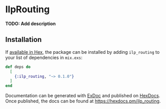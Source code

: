 # IlpRouting

**TODO: Add description**

## Installation

If [available in Hex](https://hex.pm/docs/publish), the package can be installed
by adding `ilp_routing` to your list of dependencies in `mix.exs`:

```elixir
def deps do
  [
    {:ilp_routing, "~> 0.1.0"}
  ]
end
```

Documentation can be generated with [ExDoc](https://github.com/elixir-lang/ex_doc)
and published on [HexDocs](https://hexdocs.pm). Once published, the docs can
be found at <https://hexdocs.pm/ilp_routing>.
